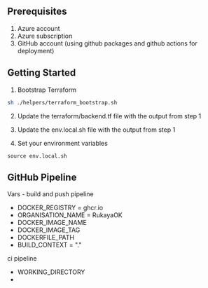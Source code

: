 

## Prerequisites

1. Azure account 
2. Azure subscription
3. GitHub account (using github packages and github actions for deployment)

## Getting Started

1. Bootstrap Terraform 

```bash
sh ./helpers/terraform_bootstrap.sh
```

2. Update the terraform/backend.tf file with the output from step 1

3. Update the env.local.sh file with the output from step 1

4. Set your environment variables

```
source env.local.sh
```


## GitHub Pipeline
Vars - build and push pipeline
- DOCKER_REGISTRY = ghcr.io
- ORGANISATION_NAME = RukayaOK
- DOCKER_IMAGE_NAME
- DOCKER_IMAGE_TAG
- DOCKERFILE_PATH
- BUILD_CONTEXT = "."

ci pipeline
- WORKING_DIRECTORY
- 
